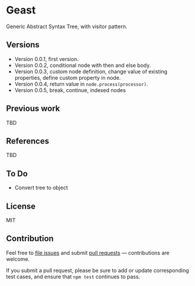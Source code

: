 # Geast

Generic Abstract Syntax Tree, with visitor pattern.

## Versions

- Version 0.0.1, first version.
- Version 0.0.2, conditional node with then and else body.
- Version 0.0.3, custom node definition, change value of existing properties, define custom property in node.
- Version 0.0.4, return value in `node.process(processor)`.
- Version 0.0.5, break, continue, indexed nodes

## Previous work

TBD

## References

TBD

## To Do

- Convert tree to object

## License

MIT

## Contribution

Feel free to [file issues](https://github.com/ajlopez/geast) and submit
[pull requests](https://github.com/ajlopez/geast/pulls) — contributions are
welcome.

If you submit a pull request, please be sure to add or update corresponding
test cases, and ensure that `npm test` continues to pass.

